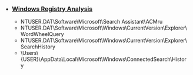 * ### <a href="https://forensicswiki.xyz/wiki/index.php?title=Windows_Registry">Windows Registry Analysis</a>
  * NTUSER.DAT\Software\Microsoft\Search Assistant\ACMru
  * NTUSER.DAT\Software\Microsoft\Windows\CurrentVersion\Explorer\WordWheelQuery
  * NTUSER.DAT\Software\Microsoft\Windows\CurrentVersion\Explorer\SearchHistory
  * \Users\\{USER}\AppData\Local\Microsoft\Windows\ConnectedSearch\History
